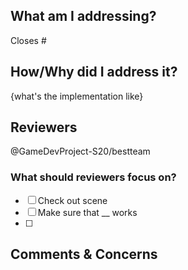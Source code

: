## What am I addressing?
Closes #

## How/Why did I address it?
{what's the implementation like}

## Reviewers
@GameDevProject-S20/bestteam

### What should reviewers focus on?
- [ ] Check out scene 
- [ ] Make sure that __ works 
- [ ] 

## Comments & Concerns 

